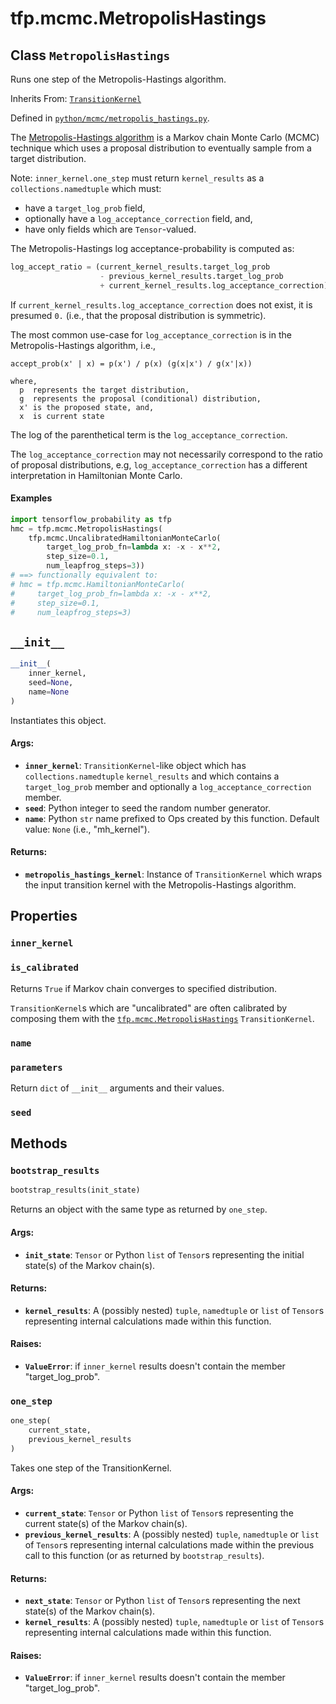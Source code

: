 <div itemscope itemtype="http://developers.google.com/ReferenceObject">
<meta itemprop="name" content="tfp.mcmc.MetropolisHastings" />
<meta itemprop="path" content="Stable" />
<meta itemprop="property" content="inner_kernel"/>
<meta itemprop="property" content="is_calibrated"/>
<meta itemprop="property" content="name"/>
<meta itemprop="property" content="parameters"/>
<meta itemprop="property" content="seed"/>
<meta itemprop="property" content="__init__"/>
<meta itemprop="property" content="bootstrap_results"/>
<meta itemprop="property" content="one_step"/>
</div>

# tfp.mcmc.MetropolisHastings

## Class `MetropolisHastings`

Runs one step of the Metropolis-Hastings algorithm.

Inherits From: [`TransitionKernel`](../../tfp/mcmc/TransitionKernel.md)



Defined in [`python/mcmc/metropolis_hastings.py`](https://github.com/tensorflow/probability/tree/master/tensorflow_probability/python/mcmc/metropolis_hastings.py).

<!-- Placeholder for "Used in" -->

The [Metropolis-Hastings algorithm](
https://en.wikipedia.org/wiki/Metropolis%E2%80%93Hastings_algorithm) is a
Markov chain Monte Carlo (MCMC) technique which uses a proposal distribution
to eventually sample from a target distribution.

Note: `inner_kernel.one_step` must return `kernel_results` as a
`collections.namedtuple` which must:

- have a `target_log_prob` field,
- optionally have a `log_acceptance_correction` field, and,
- have only fields which are `Tensor`-valued.

The Metropolis-Hastings log acceptance-probability is computed as:

```python
log_accept_ratio = (current_kernel_results.target_log_prob
                    - previous_kernel_results.target_log_prob
                    + current_kernel_results.log_acceptance_correction)
```

If `current_kernel_results.log_acceptance_correction` does not exist, it is
presumed `0.` (i.e., that the proposal distribution is symmetric).

The most common use-case for `log_acceptance_correction` is in the
Metropolis-Hastings algorithm, i.e.,

```none
accept_prob(x' | x) = p(x') / p(x) (g(x|x') / g(x'|x))

where,
  p  represents the target distribution,
  g  represents the proposal (conditional) distribution,
  x' is the proposed state, and,
  x  is current state
```

The log of the parenthetical term is the `log_acceptance_correction`.

The `log_acceptance_correction` may not necessarily correspond to the ratio of
proposal distributions, e.g, `log_acceptance_correction` has a different
interpretation in Hamiltonian Monte Carlo.

#### Examples

```python
import tensorflow_probability as tfp
hmc = tfp.mcmc.MetropolisHastings(
    tfp.mcmc.UncalibratedHamiltonianMonteCarlo(
        target_log_prob_fn=lambda x: -x - x**2,
        step_size=0.1,
        num_leapfrog_steps=3))
# ==> functionally equivalent to:
# hmc = tfp.mcmc.HamiltonianMonteCarlo(
#     target_log_prob_fn=lambda x: -x - x**2,
#     step_size=0.1,
#     num_leapfrog_steps=3)
```

<h2 id="__init__"><code>__init__</code></h2>

``` python
__init__(
    inner_kernel,
    seed=None,
    name=None
)
```

Instantiates this object.

#### Args:

* <b>`inner_kernel`</b>: `TransitionKernel`-like object which has
    `collections.namedtuple` `kernel_results` and which contains a
    `target_log_prob` member and optionally a `log_acceptance_correction`
    member.
* <b>`seed`</b>: Python integer to seed the random number generator.
* <b>`name`</b>: Python `str` name prefixed to Ops created by this function.
    Default value: `None` (i.e., "mh_kernel").


#### Returns:

* <b>`metropolis_hastings_kernel`</b>: Instance of `TransitionKernel` which wraps the
    input transition kernel with the Metropolis-Hastings algorithm.



## Properties

<h3 id="inner_kernel"><code>inner_kernel</code></h3>



<h3 id="is_calibrated"><code>is_calibrated</code></h3>

Returns `True` if Markov chain converges to specified distribution.

`TransitionKernel`s which are "uncalibrated" are often calibrated by
composing them with the <a href="../../tfp/mcmc/MetropolisHastings.md"><code>tfp.mcmc.MetropolisHastings</code></a> `TransitionKernel`.

<h3 id="name"><code>name</code></h3>



<h3 id="parameters"><code>parameters</code></h3>

Return `dict` of ``__init__`` arguments and their values.

<h3 id="seed"><code>seed</code></h3>





## Methods

<h3 id="bootstrap_results"><code>bootstrap_results</code></h3>

``` python
bootstrap_results(init_state)
```

Returns an object with the same type as returned by `one_step`.

#### Args:

* <b>`init_state`</b>: `Tensor` or Python `list` of `Tensor`s representing the
    initial state(s) of the Markov chain(s).


#### Returns:

* <b>`kernel_results`</b>: A (possibly nested) `tuple`, `namedtuple` or `list` of
    `Tensor`s representing internal calculations made within this function.


#### Raises:

* <b>`ValueError`</b>: if `inner_kernel` results doesn't contain the member
    "target_log_prob".

<h3 id="one_step"><code>one_step</code></h3>

``` python
one_step(
    current_state,
    previous_kernel_results
)
```

Takes one step of the TransitionKernel.

#### Args:

* <b>`current_state`</b>: `Tensor` or Python `list` of `Tensor`s representing the
    current state(s) of the Markov chain(s).
* <b>`previous_kernel_results`</b>: A (possibly nested) `tuple`, `namedtuple` or
    `list` of `Tensor`s representing internal calculations made within the
    previous call to this function (or as returned by `bootstrap_results`).


#### Returns:

* <b>`next_state`</b>: `Tensor` or Python `list` of `Tensor`s representing the
    next state(s) of the Markov chain(s).
* <b>`kernel_results`</b>: A (possibly nested) `tuple`, `namedtuple` or `list` of
    `Tensor`s representing internal calculations made within this function.


#### Raises:

* <b>`ValueError`</b>: if `inner_kernel` results doesn't contain the member
    "target_log_prob".



